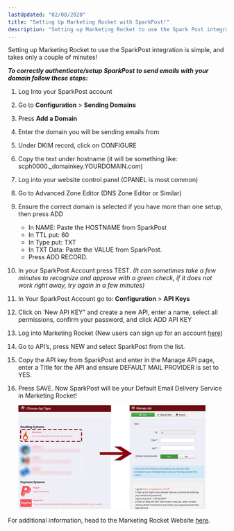 ```yaml
---
lastUpdated: "02/08/2020"
title: "Setting Up Marketing Rocket with SparkPost!"
description: "Setting up Marketing Rocket to use the Spark Post integration is simple and takes only a couple of minutes To correctly authenticate setup SparkPost to send emails with your domain follow these steps Log Into your SparkPost account Go to Configuration Sending Domains ADD NEW DOMAIN Enter the..."
---
```


Setting up Marketing Rocket to use the SparkPost integration is simple, and takes only a couple of minutes!

***To correctly authenticate/setup SparkPost to send emails with your domain follow these steps:***

1. Log Into your SparkPost account

1. Go to **Configuration** > **Sending Domains**

1. Press **Add a Domain**

1. Enter the domain you will be sending emails from

1. Under DKIM record, click on CONFIGURE

1. Copy the text under hostname (it will be something like: scph0000._domainkey.YOURDOMAIN.com)

1. Log into your website control panel (CPANEL is most common)

1. Go to Advanced Zone Editor (DNS Zone Editor or Similar)

1. Ensure the correct domain is selected if you have more than one setup, then press ADD

    * In NAME: Paste the HOSTNAME from SparkPost
    * In TTL put: 60
    * In Type put: TXT
    * In TXT Data: Paste the VALUE from SparkPost.
    * Press ADD RECORD.

1. In your SparkPost Account press TEST. *(It can sometimes take a few minutes to recognize and approve with a green check, if it does not work right away, try again in a few minutes)*

1. In Your SparkPost Account go to: **Configuration** > **API Keys**

1. Click on ‘New API KEY” and create a new API, enter a name, select all permissions, confirm your password, and click ADD API KEY

1. Log into Marketing Rocket (New users can sign up for an account [here](https://marketing-rocket.com/pricing))

1. Go to API’s, press NEW and select SparkPost from the list.

1. Copy the API key from SparkPost and enter in the Manage API page, enter a Title for the API and ensure DEFAULT MAIL PROVIDER is set to YES.

1. Press SAVE. Now SparkPost will be your Default Email Delivery Service in Marketing Rocket!

    ![](media/marketing-rocket/marketingrocket_original.jpg)

For additional information, head to the Marketing Rocket Website [here](https://marketing-rocket.com/).
